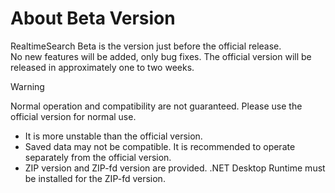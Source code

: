 # About Beta Version

<custom-revision/>

RealtimeSearch Beta is the version just before the official release.  
No new features will be added, only bug fixes. The official version will be released in approximately one to two weeks.

> [!WARNING]  
> Normal operation and compatibility are not guaranteed. Please use the official version for normal use.

  * It is more unstable than the official version.
  * Saved data may not be compatible. It is recommended to operate separately from the official version.
  * ZIP version and ZIP-fd version are provided. .NET Desktop Runtime must be installed for the ZIP-fd version.
